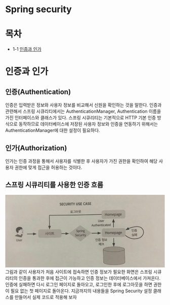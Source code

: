 # Spring security

# 목차
- 1-1 [인증과 인가](#인증과-인가)

# 인증과 인가

## 인증(Authentication)
인증은 입력받은 정보와 사용자 정보를 비교해서 신원을 확인하는 것을 말한다. 인증과 관련해서 스프링 시큐리티에서는 AuthenticationManager, Authentication 이름을 가진 인터페이스와 클래스가 있다. 스프링 시큐리티는 기본적으로 HTTP 기본 인증 방식으로 동작하므로 데이터베이스에 저장된 사용자 정보와 인증을 연동하기 위해서는 AuthenticationManager에 대한 설정이 필요하다.

## 인가(Authorization) 
인가는 인증 과정을 통해서 사용자를 식별한 후 사용자가 가진 권한을 확인하여 해당 사용자 권한에 맞게 접근을 허용하는 것이다.

## 스프링 시큐리티를 사용한 인증 흐름
![시큐리티-1](/assets/security-1.jpeg)
그림과 같이 사용자가 처음 사이트에 접속하면 인증 정보가 필요한 화면은 스프링 시큐리티의 인증을 통과한 후에 접근이 가능하고 인증 정보는 데이터베이스에서 가져온다. 인증에 실패하면 다시 로그인 페이지로 돌아오고, 로그인한 후에 로그아웃을 하면 권한이 필요 없는 첫 페이지로 돌아온다. 지금까지의 내용들을 Spring Security 설정 클래스를 만들어서 실제 코드로 적용해 보자

##